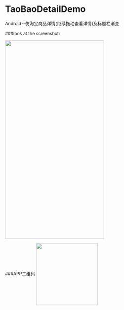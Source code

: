 # TaoBaoDetailDemo

Android--仿淘宝商品详情(继续拖动查看详情)及标题栏渐变

###look at the screenshot:

<img src="http://img-blog.csdn.net/20160913225136240" width = "320" height = "640" alt="" align=center />

###APP二维码
<img src="http://img.blog.csdn.net/20160913225203652" width = "200" height = "200" alt="" align=center />
